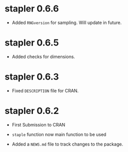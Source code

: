 # stapler 0.6.6

* Added `RNGversion` for sampling.  Will update in future.

# stapler 0.6.5

* Added checks for dimensions.

# stapler 0.6.3

* Fixed `DESCRIPTION` file for CRAN.

# stapler 0.6.2

* First Submission to CRAN

* `staple` function now main function to be used

* Added a `NEWS.md` file to track changes to the package.

